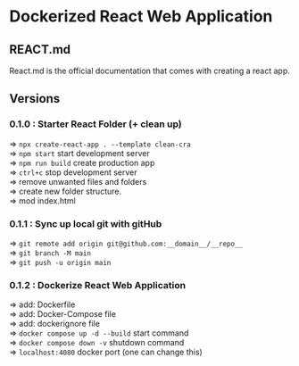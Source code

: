 # Dockerized React Web Application

## REACT.md

React.md is the official documentation that comes with creating a react app.

## Versions

### 0.1.0 : Starter React Folder (+ clean up)

=> `npx create-react-app . --template clean-cra`  
=> `npm start` start development server  
=> `npm run build` create production app  
=> `ctrl+c` stop development server  
=> remove unwanted files and folders  
=> create new folder structure.  
=> mod index.html

### 0.1.1 : Sync up local git with gitHub

=> `git remote add origin git@github.com:__domain__/__repo__`  
=> `git branch -M main`  
=> `git push -u origin main`

### 0.1.2 : Dockerize React Web Application

=> add: Dockerfile  
=> add: Docker-Compose file  
=> add: dockerignore file  
=> `docker compose up -d --build` start command  
=> `docker compose down -v` shutdown command  
=> `localhost:4080` docker port (one can change this)
